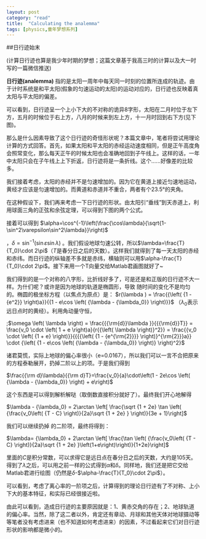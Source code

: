 ```yaml
---
layout: post
category: "read"
title:  "Calculating the analemma"
tags: [physics,童年梦想系列]
---
```

##日行迹始末

(计算日行迹也算是我少年时期的梦想；这篇文章基于我高三时的计算以及大一时写的一篇微信推送)

**日行迹(analemma)** 指的是太阳一周年中每天同一时刻的位置所连成的轨迹。由于计时系统是和平太阳(假象的匀速运动的太阳)的运动对应的，日行迹也反映着真太阳与平太阳的偏差。
<!--more-->

可以看到，日行迹呈一个上小下大的不对称的诡异8字形，太阳在二月时位于左下方，五月的时候位于右上方，八月的时候来到左上方，十一月时回到右下方(见下图)。

那么是什么因素导致了这个日行迹的奇怪形状呢？本篇文章中，笔者将尝试用理论计算的方式回答。首先，如果太阳和平太阳的赤经运动速度相同，但是正午高度角会照常变化，那么每天正午的时候太阳也会准确地回到子午线上。这样的话，一年中太阳只会在子午线上上下折返，日行迹将是一条折线。这个......好像差的比较多。

我们接着考虑，太阳的赤经并不是匀速增加的。因为它在黄道上接近匀速地运动，黄经才应该是匀速增加的。而黄道和赤道并不重合，两者有个23.5°的夹角。

在这种假设下，我们再来考虑一下日行迹的形状。由太阳引“垂线”到天赤道上，利用球面三角的正弦和余弦定理，可以得到下图的两个公式。

接着可以得到
$\alpha=\cos^{-1}\left(\frac{\cos\lambda}{\sqrt{1-\sin^2\varepsilon\sin^2\lambda}}\right)$

，$\delta  = \sin ^{-1}\left(\sin \varepsilon \sin \lambda\right)$
。我们假设地球匀速公转，所以$\lambda=\frac{T}{T_0}\cdot 2\pi$（$T$是春分日之后的天数）。这样我们就得到了每一天太阳的赤经和赤纬。而日行迹的纵轴差不多就是赤纬，横轴则可以用$\alpha-\frac{T}{T_0}\cdot 2\pi$。接下来用一个T向量交给Matlab君画图就好了~

我们得到的是一个对称的八字形，比折线好多了，可是还是和正版的日行迹不大一样。为什们呢？或许是因为地球的轨道是椭圆形，导致 随时间的变化不是均匀的。椭圆的极坐标方程（以焦点为原点）是：
$r(\lambda ) = \frac{{\left( {1 - {e^2}} \right)a}}{{1 - e\cos \left( {\lambda  - {\lambda_0}} \right)}}$
（$\lambda_0$表示远日点时的黄经）。利用角动量守恒，

;$\omega \left( \lambda  \right) = \frac{{{\rm{d}}\lambda }}{{{\rm{d}}T}} = \frac{v_0 \cdot \left( 1 + e \right)a}{r{{\left( \lambda  \right)}^2}} = \frac{{v_0 \cdot \left( {1 + e} \right)}}{{{{\left( {1 - {e^{\rm{2}}}} \right)}^{\rm{2}}}a}} \cdot {\left( {1 - e\cos \left( {\lambda  - {\lambda_0}} \right)} \right)^2}$

诸君莫慌，实际上地球的偏心率很小（e=0.0167），所以我们可以一言不合把原来的方程泰勒展开，扔掉二阶以上的项。于是我们得到

$\frac{{\rm d}\lambda}{{\rm d}T}=\frac{v_0}{a}\cdot\left(1 - 2e\cos \left( {\lambda  - {\lambda_0}} \right) + e\right)$

这个东西是可以得到解析解哒（取倒数直接积分就好了）。最终我们开心地解得



$\lambda  - {\lambda_0} = 2\arctan \left[ \frac{\sqrt {1 + 2e} \tan \left( {\frac{v_0\left( {T - C} \right)}{2a}\sqrt {1 + 2e} } \right)}{3e + 1}\right]$

我们可以继续扔掉 的二阶项，最终将得到：

$\lambda= {\lambda_0} + 2\arctan \left[ \frac{\tan \left( {\frac{v_0\left( {T - C} \right)}{2a}\sqrt {1 + 2e} }\left(1+e\right)\right)}{1+2e}\right]$

里面的$C$是积分常数，可以求得它是远日点在春分日之后的天数，大约是105天。
得到了$\lambda$之后，可以用之前一样的公式得到$\alpha$和$\delta$。同样地，我们还是把它交给Matlab君进行绘图（仍然是$\delta$-$\alpha-\frac{T}{T_0}\cdot 2\pi$）。

可以看到，考虑了离心率的一阶项之后，计算得到的理论日行迹有了不对称、上小下大的基本特征，和实际已经很接近啦。

由此可以看到，造成日行迹的主要原因就是：1、黄赤交角的存在；2、地球轨道的偏心率。当然，除了这二者以外，肯定还有章动、月球和其他天体对地球摄动等等笔者没有考虑进来（也不知道如何考虑进来）的因素，不过看起来它们对日行迹形状的影响都是微小的。
